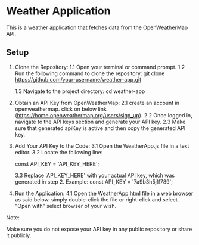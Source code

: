 # Weather Application

This is a weather application that fetches data from the OpenWeatherMap API.

## Setup

1. Clone the Repository:
   1.1 Open your terminal or command prompt.
   1.2 Run the following command to clone the repository:
			git clone https://github.com/your-username/weather-app.git
    
   1.3 Navigate to the project directory:
     cd weather-app
     

2. Obtain an API Key from OpenWeatherMap:
   2.1 create an account in openweathermap. click on below link
   (https://home.openweathermap.org/users/sign_up).
   2.2 Once logged in, navigate to the API keys section and generate your API key.
   2.3 Make sure that generated apiKey is active and then copy the generated API key.

3. Add Your API Key to the Code:
   3.1 Open the WeatherApp.js file in a text editor.
   3.2 Locate the following line:
     
     const API_KEY = 'API_KEY_HERE'; 
     
   3.3 Replace 'API_KEY_HERE' with your actual API key, which was generated in step 2. 
     Example:
     const API_KEY = '7a9b3h5jff789'; 
     

4. Run the Application:
   4.1 Open the WeatherApp.html file in a web browser as said below. 
   simply double-click the file or right-click and select "Open with" select browser of your wish.

Note:

Make sure you do not expose your API key in any public repository or share it publicly.



